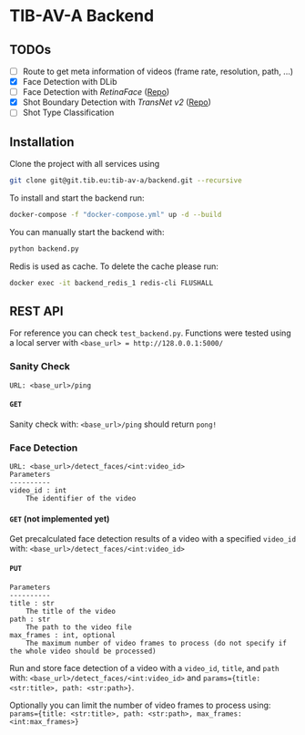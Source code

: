 # TIB-AV-A Backend

## TODOs

- [ ] Route to get meta information of videos (frame rate, resolution, path, ...)
- [x] Face Detection with DLib
- [ ] Face Detection with *RetinaFace* ([Repo](https://github.com/deepinsight/insightface/tree/master/detection/RetinaFace))
- [x] Shot Boundary Detection with *TransNet v2* ([Repo](https://github.com/soCzech/TransNetV2)) 
- [ ] Shot Type Classification

## Installation

Clone the project with all services using

```bash
git clone git@git.tib.eu:tib-av-a/backend.git --recursive
```


To install and start the backend run:

```bash
docker-compose -f "docker-compose.yml" up -d --build
```

You can manually start the backend with:

```bash
python backend.py
```

Redis is used as cache. To delete the cache please run:
```bash
docker exec -it backend_redis_1 redis-cli FLUSHALL
```

## REST API

For reference you can check `test_backend.py`. Functions were tested using a local server with `<base_url> = http://128.0.0.1:5000/`

### Sanity Check

```
URL: <base_url>/ping
```

#### `GET`

Sanity check with: `<base_url>/ping` should return `pong!`

### Face Detection

```
URL: <base_url>/detect_faces/<int:video_id>
Parameters
----------
video_id : int
    The identifier of the video
```

#### `GET` (not implemented yet)

Get precalculated face detection results of a video with a specified `video_id` with: `<base_url>/detect_faces/<int:video_id>`

#### `PUT`

```
Parameters
----------
title : str
    The title of the video
path : str
    The path to the video file
max_frames : int, optional
    The maximum number of video frames to process (do not specify if the whole video should be processed)
```

Run and store face detection of a video with a `video_id`, `title`, and `path` with: `<base_url>/detect_faces/<int:video_id>` and `params={title: <str:title>, path: <str:path>}`.

Optionally you can limit the number of video frames to process using:
`params={title: <str:title>, path: <str:path>, max_frames: <int:max_frames>}`
